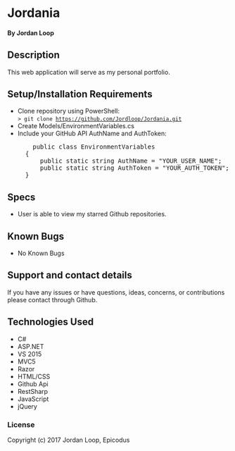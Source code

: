 # Jordania

#### **By Jordan Loop**

## Description

This web application will serve as my personal portfolio.

## Setup/Installation Requirements

* Clone repository using PowerShell:<br>
  <code>> git clone https://github.com/Jordloop/Jordania.git</code>
* Create Models/EnvironmentVariables.cs
* Include your GitHub API AuthName and AuthToken:
  <pre>    public class EnvironmentVariables
    {
        public static string AuthName = "YOUR_USER_NAME";
        public static string AuthToken = "YOUR_AUTH_TOKEN";
    }</pre>

## Specs

* User is able to view my starred Github repositories.

## Known Bugs

* No Known Bugs

## Support and contact details

If you have any issues or have questions, ideas, concerns, or contributions please contact through Github.

## Technologies Used

* C#
* ASP.NET
* VS 2015
* MVC5
* Razor
* HTML/CSS
* Github Api
* RestSharp
* JavaScript
* jQuery

### License
Copyright (c) 2017 Jordan Loop, Epicodus
